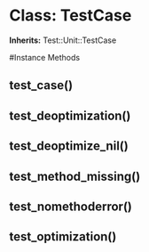 # Class: TestCase
**Inherits:** Test::Unit::TestCase
    




#Instance Methods
## test_case() [](#method-i-test_case)

## test_deoptimization() [](#method-i-test_deoptimization)

## test_deoptimize_nil() [](#method-i-test_deoptimize_nil)

## test_method_missing() [](#method-i-test_method_missing)

## test_nomethoderror() [](#method-i-test_nomethoderror)

## test_optimization() [](#method-i-test_optimization)

